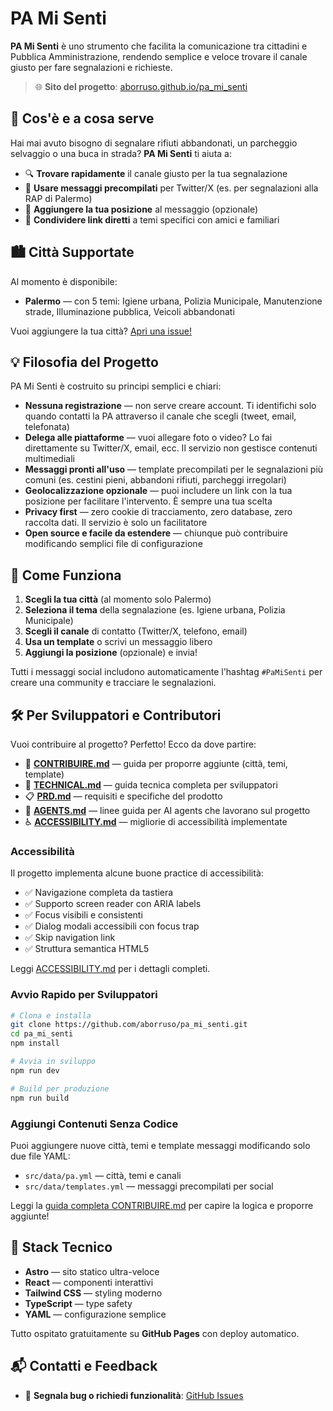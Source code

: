 # PA Mi Senti

**PA Mi Senti** è uno strumento che facilita la comunicazione tra cittadini e Pubblica Amministrazione, rendendo semplice e veloce trovare il canale giusto per fare segnalazioni e richieste.

> 🌐 **Sito del progetto**: [aborruso.github.io/pa_mi_senti](https://aborruso.github.io/pa_mi_senti/)

## 🎯 Cos'è e a cosa serve

Hai mai avuto bisogno di segnalare rifiuti abbandonati, un parcheggio selvaggio o una buca in strada? **PA Mi Senti** ti aiuta a:

- 🔍 **Trovare rapidamente** il canale giusto per la tua segnalazione
- 📝 **Usare messaggi precompilati** per Twitter/X (es. per segnalazioni alla RAP di Palermo)
- 📍 **Aggiungere la tua posizione** al messaggio (opzionale)
- 🔗 **Condividere link diretti** a temi specifici con amici e familiari

## 🏙️ Città Supportate

Al momento è disponibile:

- **Palermo** — con 5 temi: Igiene urbana, Polizia Municipale, Manutenzione strade, Illuminazione pubblica, Veicoli abbandonati

Vuoi aggiungere la tua città? [Apri una issue!](https://github.com/aborruso/pa_mi_senti/issues)

## 💡 Filosofia del Progetto

PA Mi Senti è costruito su principi semplici e chiari:

- **Nessuna registrazione** — non serve creare account. Ti identifichi solo quando contatti la PA attraverso il canale che scegli (tweet, email, telefonata)
- **Delega alle piattaforme** — vuoi allegare foto o video? Lo fai direttamente su Twitter/X, email, ecc. Il servizio non gestisce contenuti multimediali
- **Messaggi pronti all'uso** — template precompilati per le segnalazioni più comuni (es. cestini pieni, abbandoni rifiuti, parcheggi irregolari)
- **Geolocalizzazione opzionale** — puoi includere un link con la tua posizione per facilitare l'intervento. È sempre una tua scelta
- **Privacy first** — zero cookie di tracciamento, zero database, zero raccolta dati. Il servizio è solo un facilitatore
- **Open source e facile da estendere** — chiunque può contribuire modificando semplici file di configurazione

## 🚀 Come Funziona

1. **Scegli la tua città** (al momento solo Palermo)
2. **Seleziona il tema** della segnalazione (es. Igiene urbana, Polizia Municipale)
3. **Scegli il canale** di contatto (Twitter/X, telefono, email)
4. **Usa un template** o scrivi un messaggio libero
5. **Aggiungi la posizione** (opzionale) e invia!

Tutti i messaggi social includono automaticamente l'hashtag `#PaMiSenti` per creare una community e tracciare le segnalazioni.

## 🛠️ Per Sviluppatori e Contributori

Vuoi contribuire al progetto? Perfetto! Ecco da dove partire:

- 🤝 **[CONTRIBUIRE.md](./CONTRIBUIRE.md)** — guida per proporre aggiunte (città, temi, template)
- 📖 **[TECHNICAL.md](./TECHNICAL.md)** — guida tecnica completa per sviluppatori
- 📋 **[PRD.md](./PRD.md)** — requisiti e specifiche del prodotto
- 🤖 **[AGENTS.md](./AGENTS.md)** — linee guida per AI agents che lavorano sul progetto
- ♿ **[ACCESSIBILITY.md](./ACCESSIBILITY.md)** — migliorie di accessibilità implementate

### Accessibilità

Il progetto implementa alcune buone practice di accessibilità:

- ✅ Navigazione completa da tastiera
- ✅ Supporto screen reader con ARIA labels
- ✅ Focus visibili e consistenti
- ✅ Dialog modali accessibili con focus trap
- ✅ Skip navigation link
- ✅ Struttura semantica HTML5

Leggi [ACCESSIBILITY.md](./ACCESSIBILITY.md) per i dettagli completi.

### Avvio Rapido per Sviluppatori

```bash
# Clona e installa
git clone https://github.com/aborruso/pa_mi_senti.git
cd pa_mi_senti
npm install

# Avvia in sviluppo
npm run dev

# Build per produzione
npm run build
```

### Aggiungi Contenuti Senza Codice

Puoi aggiungere nuove città, temi e template messaggi modificando solo due file YAML:

- `src/data/pa.yml` — città, temi e canali
- `src/data/templates.yml` — messaggi precompilati per social

Leggi la [guida completa CONTRIBUIRE.md](./CONTRIBUIRE.md) per capire la logica e proporre aggiunte!

## 🔧 Stack Tecnico

- **Astro** — sito statico ultra-veloce
- **React** — componenti interattivi
- **Tailwind CSS** — styling moderno
- **TypeScript** — type safety
- **YAML** — configurazione semplice

Tutto ospitato gratuitamente su **GitHub Pages** con deploy automatico.

## 📬 Contatti e Feedback

- 🐛 **Segnala bug o richiedi funzionalità**: [GitHub Issues](https://github.com/aborruso/pa_mi_senti/issues)
